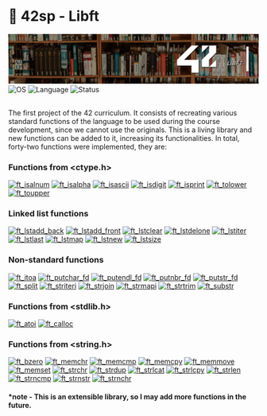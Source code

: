 # 🧮 42sp - Libft

<picture>
	<img alt="Libft" src="img/42_libft.png">
</picture>
<picture >
	<img alt="OS" src="https://img.shields.io/badge/Linux-OS?&label=OS&labelColor=gray&color=dodgerblue">
</picture>
<picture >
	<img alt="Language" src="https://img.shields.io/badge/C-Language?&label=Language&labelColor=gray&color=dodgerblue">
</picture>
<picture >
	<img alt="Status" src="https://img.shields.io/badge/Completed-Status?&label=Status&labelColor=gray&color=green">
</picture>

##

The first project of the 42 curriculum. It consists of recreating various standard functions of the language to be used during the course development, since we cannot use the originals. This is a living library and new functions can be added to it, increasing its functionalities. In total, forty-two functions were implemented, they are:

### Functions from <ctype.h>

[![ft_isalnum](https://img.shields.io/badge/LIBFT-ft__isalnum-skyblue?style=for-the-badge&logo=42)](https://github.com/willtrigo/42_libft/tree/main/src/ft_ctype/ft_isalnum.c)
[![ft_isalpha](https://img.shields.io/badge/LIBFT-ft__isalpha-skyblue?style=for-the-badge&logo=42)](https://github.com/willtrigo/42_libft/tree/main/src/ft_ctype/ft_isalpha.c)
[![ft_isascii](https://img.shields.io/badge/LIBFT-ft__isascii-skyblue?style=for-the-badge&logo=42)](https://github.com/willtrigo/42_libft/tree/main/src/ft_ctype/ft_isascii.c)
[![ft_isdigit](https://img.shields.io/badge/LIBFT-ft__isdigit-skyblue?style=for-the-badge&logo=42)](https://github.com/willtrigo/42_libft/tree/main/src/ft_ctype/ft_isdigit.c)
[![ft_isprint](https://img.shields.io/badge/LIBFT-ft__isprint-skyblue?style=for-the-badge&logo=42)](https://github.com/willtrigo/42_libft/tree/main/src/ft_ctype/ft_isprint.c)
[![ft_tolower](https://img.shields.io/badge/LIBFT-ft__tolower-skyblue?style=for-the-badge&logo=42)](https://github.com/willtrigo/42_libft/tree/main/src/ft_ctype/ft_tolower.c)
[![ft_toupper](https://img.shields.io/badge/LIBFT-ft__toupper-skyblue?style=for-the-badge&logo=42)](https://github.com/willtrigo/42_libft/tree/main/src/ft_ctype/ft_toupper.c)

### Linked list functions

[![ft_lstadd_back](https://img.shields.io/badge/LIBFT-ft__lstadd__back-skyblue?style=for-the-badge&logo=42)](https://github.com/willtrigo/42_libft/tree/main/src/ft_linked_list/ft_lstadd_back.c)
[![ft_lstadd_front](https://img.shields.io/badge/LIBFT-ft__lstadd__front-skyblue?style=for-the-badge&logo=42)](https://github.com/willtrigo/42_libft/tree/main/src/ft_linked_list/ft_lstadd_front.c)
[![ft_lstclear](https://img.shields.io/badge/LIBFT-ft__lstclear-skyblue?style=for-the-badge&logo=42)](https://github.com/willtrigo/42_libft/tree/main/src/ft_linked_list/ft_lstclear.c)
[![ft_lstdelone](https://img.shields.io/badge/LIBFT-ft__lstdelone-skyblue?style=for-the-badge&logo=42)](https://github.com/willtrigo/42_libft/tree/main/src/ft_linked_list/ft_lstdelone.c)
[![ft_lstiter](https://img.shields.io/badge/LIBFT-ft__lstiter-skyblue?style=for-the-badge&logo=42)](https://github.com/willtrigo/42_libft/tree/main/src/ft_linked_list/ft_lstiter.c)
[![ft_lstlast](https://img.shields.io/badge/LIBFT-ft__lstlast-skyblue?style=for-the-badge&logo=42)](https://github.com/willtrigo/42_libft/tree/main/src/ft_linked_list/ft_lstlast.c)
[![ft_lstmap](https://img.shields.io/badge/LIBFT-ft__lstmap-skyblue?style=for-the-badge&logo=42)](https://github.com/willtrigo/42_libft/tree/main/src/ft_linked_list/ft_lstmap.c)
[![ft_lstnew](https://img.shields.io/badge/LIBFT-ft__lstnew-skyblue?style=for-the-badge&logo=42)](https://github.com/willtrigo/42_libft/tree/main/src/ft_linked_list/ft_lstnew.c)
[![ft_lstsize](https://img.shields.io/badge/LIBFT-ft__lstsize-skyblue?style=for-the-badge&logo=42)](https://github.com/willtrigo/42_libft/tree/main/src/ft_linked_list/ft_lstsize.c)

### Non-standard functions

[![ft_itoa](https://img.shields.io/badge/LIBFT-ft__itoa-skyblue?style=for-the-badge&logo=42)](https://github.com/willtrigo/42_libft/tree/main/src/ft_non-standard/ft_itoa.c)
[![ft_putchar_fd](https://img.shields.io/badge/LIBFT-ft__putchar__fd-skyblue?style=for-the-badge&logo=42)](https://github.com/willtrigo/42_libft/tree/main/src/ft_non-standard/ft_putchar_fd.c)
[![ft_putendl_fd](https://img.shields.io/badge/LIBFT-ft__putendl__fd-skyblue?style=for-the-badge&logo=42)](https://github.com/willtrigo/42_libft/tree/main/src/ft_non-standard/ft_putendl_fd.c)
[![ft_putnbr_fd](https://img.shields.io/badge/LIBFT-ft__putnbr__fd-skyblue?style=for-the-badge&logo=42)](https://github.com/willtrigo/42_libft/tree/main/src/ft_non-standard/ft_putnbr_fd.c)
[![ft_putstr_fd](https://img.shields.io/badge/LIBFT-ft__putstr__fd-skyblue?style=for-the-badge&logo=42)](https://github.com/willtrigo/42_libft/tree/main/src/ft_non-standard/ft_putstr_fd.c)
[![ft_split](https://img.shields.io/badge/LIBFT-ft__split-skyblue?style=for-the-badge&logo=42)](https://github.com/willtrigo/42_libft/tree/main/src/ft_non-standard/ft_split.c)
[![ft_striteri](https://img.shields.io/badge/LIBFT-ft__striteri-skyblue?style=for-the-badge&logo=42)](https://github.com/willtrigo/42_libft/tree/main/src/ft_non-standard/ft_striteri.c)
[![ft_strjoin](https://img.shields.io/badge/LIBFT-ft__strjoin-skyblue?style=for-the-badge&logo=42)](https://github.com/willtrigo/42_libft/tree/main/src/ft_non-standard/ft_strjoin.c)
[![ft_strmapi](https://img.shields.io/badge/LIBFT-ft__strmapi-skyblue?style=for-the-badge&logo=42)](https://github.com/willtrigo/42_libft/tree/main/src/ft_non-standard/ft_strmapi.c)
[![ft_strtrim](https://img.shields.io/badge/LIBFT-ft__strtrim-skyblue?style=for-the-badge&logo=42)](https://github.com/willtrigo/42_libft/tree/main/src/ft_non-standard/ft_strtrim.c)
[![ft_substr](https://img.shields.io/badge/LIBFT-ft__substr-skyblue?style=for-the-badge&logo=42)](https://github.com/willtrigo/42_libft/tree/main/src/ft_non-standard/ft_substr.c)

### Functions from <stdlib.h>

[![ft_atoi](https://img.shields.io/badge/LIBFT-ft__atoi-skyblue?style=for-the-badge&logo=42)](https://github.com/willtrigo/42_libft/tree/main/src/ft_stdlib/ft_atoi.c)
[![ft_calloc](https://img.shields.io/badge/LIBFT-ft__calloc-skyblue?style=for-the-badge&logo=42)](https://github.com/willtrigo/42_libft/tree/main/src/ft_stdlib/ft_calloc.c)

### Functions from <string.h>

[![ft_bzero](https://img.shields.io/badge/LIBFT-ft__bzero-skyblue?style=for-the-badge&logo=42)](https://github.com/willtrigo/42_libft/tree/main/src/ft_string/ft_bzero.c)
[![ft_memchr](https://img.shields.io/badge/LIBFT-ft__memchr-skyblue?style=for-the-badge&logo=42)](https://github.com/willtrigo/42_libft/tree/main/src/ft_string/ft_memchr.c)
[![ft_memcmp](https://img.shields.io/badge/LIBFT-ft__memcmp-skyblue?style=for-the-badge&logo=42)](https://github.com/willtrigo/42_libft/tree/main/src/ft_string/ft_memcmp.c)
[![ft_memcpy](https://img.shields.io/badge/LIBFT-ft__memcpy-skyblue?style=for-the-badge&logo=42)](https://github.com/willtrigo/42_libft/tree/main/src/ft_string/ft_memcpy.c)
[![ft_memmove](https://img.shields.io/badge/LIBFT-ft__memmove-skyblue?style=for-the-badge&logo=42)](https://github.com/willtrigo/42_libft/tree/main/src/ft_string/ft_memmove.c)
[![ft_memset](https://img.shields.io/badge/LIBFT-ft__memset-skyblue?style=for-the-badge&logo=42)](https://github.com/willtrigo/42_libft/tree/main/src/ft_string/ft_memset.c)
[![ft_strchr](https://img.shields.io/badge/LIBFT-ft__strchr-skyblue?style=for-the-badge&logo=42)](https://github.com/willtrigo/42_libft/tree/main/src/ft_string/ft_strchr.c)
[![ft_strdup](https://img.shields.io/badge/LIBFT-ft__strdup-skyblue?style=for-the-badge&logo=42)](https://github.com/willtrigo/42_libft/tree/main/src/ft_string/ft_strdup.c)
[![ft_strlcat](https://img.shields.io/badge/LIBFT-ft__strlcat-skyblue?style=for-the-badge&logo=42)](https://github.com/willtrigo/42_libft/tree/main/src/ft_string/ft_strlcat.c)
[![ft_strlcpy](https://img.shields.io/badge/LIBFT-ft__strlcpy-skyblue?style=for-the-badge&logo=42)](https://github.com/willtrigo/42_libft/tree/main/src/ft_string/ft_strlcpy.c)
[![ft_strlen](https://img.shields.io/badge/LIBFT-ft__strlen-skyblue?style=for-the-badge&logo=42)](https://github.com/willtrigo/42_libft/tree/main/src/ft_string/ft_strlen.c)
[![ft_strncmp](https://img.shields.io/badge/LIBFT-ft__strncmp-skyblue?style=for-the-badge&logo=42)](https://github.com/willtrigo/42_libft/tree/main/src/ft_string/ft_strncmp.c)
[![ft_strnstr](https://img.shields.io/badge/LIBFT-ft__strnstr-skyblue?style=for-the-badge&logo=42)](https://github.com/willtrigo/42_libft/tree/main/src/ft_string/ft_strnstr.c)
[![ft_strnchr](https://img.shields.io/badge/LIBFT-ft__strnchr-skyblue?style=for-the-badge&logo=42)](https://github.com/willtrigo/42_libft/tree/main/src/ft_string/ft_strnchr.c)

#### *note - This is an extensible library, so I may add more functions in the future.
